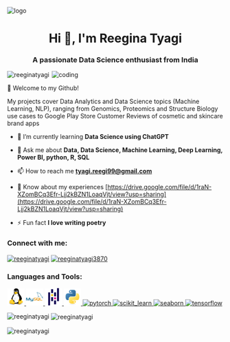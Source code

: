 ![logo](https://github.com/user-attachments/assets/25cfdb86-c9f2-4ea9-9051-c693c2b42a80)

<h1 align="center">Hi 👋, I'm Reegina Tyagi</h1>
<h3 align="center">A passionate Data Science enthusiast from India</h3>

<img align="right" alt="coding" width="400" src="https://user-images.githubusercontent.com/67431758/228056875-1a89863f-e326-4117-a8f3-bc65651620c5.gif">

<p align="left"> <img src="https://komarev.com/ghpvc/?username=reeginatyagi&label=Profile%20views&color=0e75b6&style=flat" alt="reeginatyagi" /> </p>

🌱 Welcome to my Github! 

My projects cover Data Analytics and Data Science topics (Machine Learning, NLP), 
ranging from Genomics, Proteomics and Structure Biology use cases to Google Play Store Customer Reviews of cosmetic and skincare brand apps

- 🌱 I’m currently learning **Data Science using ChatGPT**

- 💬 Ask me about **Data, Data Science, Machine Learning, Deep Learning, Power BI, python, R, SQL**

- 📫 How to reach me **tyagi.reegi99@gmail.com**

- 📄 Know about my experiences [https://drive.google.com/file/d/1raN-XZomBCq3Efr-Ljj2kBZN1LoaqVjt/view?usp=sharing](https://drive.google.com/file/d/1raN-XZomBCq3Efr-Ljj2kBZN1LoaqVjt/view?usp=sharing)

- ⚡ Fun fact **I love writing poetry**

<h3 align="left">Connect with me:</h3>
<p align="left">
<a href="https://linkedin.com/in/reeginatyagi" target="blank"><img align="center" src="https://raw.githubusercontent.com/rahuldkjain/github-profile-readme-generator/master/src/images/icons/Social/linked-in-alt.svg" alt="reeginatyagi" height="30" width="40" /></a>
<a href="https://kaggle.com/reeginatyagi3870" target="blank"><img align="center" src="https://raw.githubusercontent.com/rahuldkjain/github-profile-readme-generator/master/src/images/icons/Social/kaggle.svg" alt="reeginatyagi3870" height="30" width="40" /></a>
</p>

<h3 align="left">Languages and Tools:</h3>
<p align="left"> <a href="https://www.linux.org/" target="_blank" rel="noreferrer"> <img src="https://raw.githubusercontent.com/devicons/devicon/master/icons/linux/linux-original.svg" alt="linux" width="40" height="40"/> </a> <a href="https://www.mysql.com/" target="_blank" rel="noreferrer"> <img src="https://raw.githubusercontent.com/devicons/devicon/master/icons/mysql/mysql-original-wordmark.svg" alt="mysql" width="40" height="40"/> </a> <a href="https://pandas.pydata.org/" target="_blank" rel="noreferrer"> <img src="https://raw.githubusercontent.com/devicons/devicon/2ae2a900d2f041da66e950e4d48052658d850630/icons/pandas/pandas-original.svg" alt="pandas" width="40" height="40"/> </a> <a href="https://www.python.org" target="_blank" rel="noreferrer"> <img src="https://raw.githubusercontent.com/devicons/devicon/master/icons/python/python-original.svg" alt="python" width="40" height="40"/> </a> <a href="https://pytorch.org/" target="_blank" rel="noreferrer"> <img src="https://www.vectorlogo.zone/logos/pytorch/pytorch-icon.svg" alt="pytorch" width="40" height="40"/> </a> <a href="https://scikit-learn.org/" target="_blank" rel="noreferrer"> <img src="https://upload.wikimedia.org/wikipedia/commons/0/05/Scikit_learn_logo_small.svg" alt="scikit_learn" width="40" height="40"/> </a> <a href="https://seaborn.pydata.org/" target="_blank" rel="noreferrer"> <img src="https://seaborn.pydata.org/_images/logo-mark-lightbg.svg" alt="seaborn" width="40" height="40"/> </a> <a href="https://www.tensorflow.org" target="_blank" rel="noreferrer"> <img src="https://www.vectorlogo.zone/logos/tensorflow/tensorflow-icon.svg" alt="tensorflow" width="40" height="40"/> </a> </p>

<p><img align="left" src="https://github-readme-stats.vercel.app/api/top-langs?username=reeginatyagi&show_icons=true&locale=en&layout=compact" alt="reeginatyagi" /></p>

<p>&nbsp;<img align="center" src="https://github-readme-stats.vercel.app/api?username=reeginatyagi&show_icons=true&locale=en" alt="reeginatyagi" /></p>

<p><img align="center" src="https://github-readme-streak-stats.herokuapp.com/?user=reeginatyagi&" alt="reeginatyagi" /></p>
